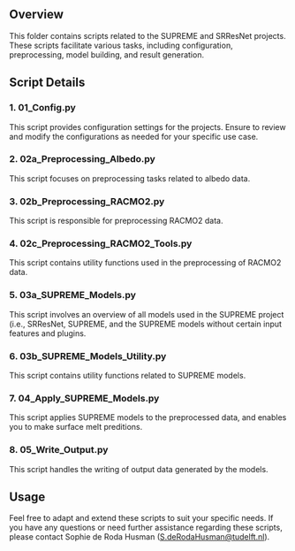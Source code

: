 ## Overview

This folder contains scripts related to the SUPREME and SRResNet projects. These scripts facilitate various tasks, including configuration, preprocessing, model building, and result generation.

## Script Details

### 1. 01_Config.py

This script provides configuration settings for the projects. Ensure to review and modify the configurations as needed for your specific use case.

### 2. 02a_Preprocessing_Albedo.py

This script focuses on preprocessing tasks related to albedo data.

### 3. 02b_Preprocessing_RACMO2.py

This script is responsible for preprocessing RACMO2 data.

### 4. 02c_Preprocessing_RACMO2_Tools.py

This script contains utility functions used in the preprocessing of RACMO2 data.

### 5. 03a_SUPREME_Models.py

This script involves an overview of all models used in the SUPREME project (i.e., SRResNet, SUPREME, and the SUPREME models without certain input features and plugins. 

### 6. 03b_SUPREME_Models_Utility.py

This script contains utility functions related to SUPREME models.

### 7. 04_Apply_SUPREME_Models.py

This script applies SUPREME models to the preprocessed data, and enables you to make surface melt preditions.

### 8. 05_Write_Output.py

This script handles the writing of output data generated by the models.

## Usage

Feel free to adapt and extend these scripts to suit your specific needs. If you have any questions or need further assistance regarding these scripts, please contact Sophie de Roda Husman (S.deRodaHusman@tudelft.nl).

